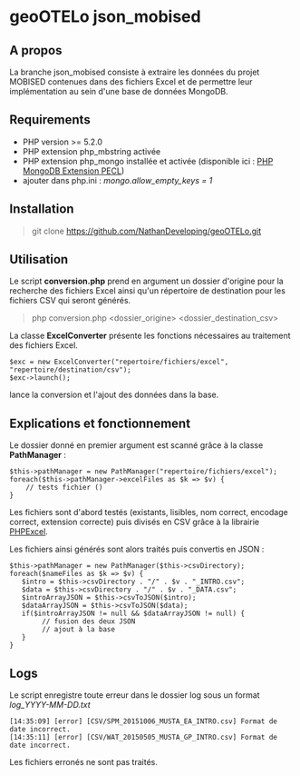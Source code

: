 # geoOTELo json_mobised

## A propos

La branche json_mobised consiste à extraire les données du projet MOBISED contenues dans des fichiers Excel et de permettre leur implémentation au sein d'une base de données MongoDB.

## Requirements

* PHP version >= 5.2.0
* PHP extension php_mbstring activée
* PHP extension php_mongo installée et activée (disponible ici : [PHP MongoDB Extension PECL](https://pecl.php.net/package/mongodb))
* ajouter dans php.ini : *mongo.allow_empty_keys = 1*

## Installation

> git clone https://github.com/NathanDeveloping/geoOTELo.git

## Utilisation

Le script **conversion.php** prend en argument un dossier d'origine pour la recherche des fichiers Excel ainsi qu'un répertoire de destination pour les fichiers CSV qui seront générés.

> php conversion.php <dossier_origine> <dossier_destination_csv>

La classe **ExcelConverter** présente les fonctions nécessaires au traitement des fichiers Excel.


    $exc = new ExcelConverter("repertoire/fichiers/excel", "repertoire/destination/csv");
    $exc->launch();


lance la conversion et l'ajout des données dans la base.

## Explications et fonctionnement

Le dossier donné en premier argument est scanné grâce à la classe **PathManager** :

    $this->pathManager = new PathManager("repertoire/fichiers/excel");
    foreach($this->pathManager->excelFiles as $k => $v) {
        // tests fichier ()
    }
    
Les fichiers sont d'abord testés (existants, lisibles, nom correct, encodage correct, extension correcte) puis divisés en CSV grâce à la librairie [PHPExcel](https://github.com/PHPOffice/PHPExcel).

Les fichiers ainsi générés sont alors traités puis convertis en JSON :

    $this->pathManager = new PathManager($this->csvDirectory);
    foreach($nameFiles as $k => $v) {
       $intro = $this->csvDirectory . "/" . $v . "_INTRO.csv";
       $data = $this->csvDirectory . "/" . $v . "_DATA.csv";
       $introArrayJSON = $this->csvToJSON($intro);
       $dataArrayJSON = $this->csvToJSON($data);
       if($introArrayJSON != null && $dataArrayJSON != null) {
            // fusion des deux JSON
            // ajout à la base
       }
    }

## Logs

Le script enregistre toute erreur dans le dossier log sous un format *log_YYYY-MM-DD.txt*

    [14:35:09] [error] [CSV/SPM_20151006_MUSTA_EA_INTRO.csv] Format de date incorrect.
    [14:35:11] [error] [CSV/WAT_20150505_MUSTA_GP_INTRO.csv] Format de date incorrect.

Les fichiers erronés ne sont pas traités.